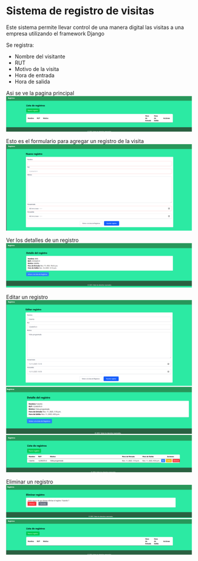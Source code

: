 # Sistema de registro de visitas

Este sistema permite llevar control de una manera digital las visitas a una empresa utilizando el framework Django

Se registra:
- Nombre del visitante
- RUT
- Motivo de la visita
- Hora de entrada
- Hora de salida

Asi se ve la pagina principal
![image URL](https://github.com/D-Carrasc0/Sistema-de-registro-de-visitas/blob/5ceb5b67fc0704c0388829b712f4c4b62c5f4fff/images/base.PNG)

Esto es el formulario para agregar un registro de la visita
![image URL](https://github.com/D-Carrasc0/Sistema-de-registro-de-visitas/blob/5ceb5b67fc0704c0388829b712f4c4b62c5f4fff/images/agregar.PNG)

Ver los detalles de un registro
![image URL](https://github.com/D-Carrasc0/Sistema-de-registro-de-visitas/blob/5ceb5b67fc0704c0388829b712f4c4b62c5f4fff/images/detalles.PNG)

Editar un registro
![image URL](https://github.com/D-Carrasc0/Sistema-de-registro-de-visitas/blob/5ceb5b67fc0704c0388829b712f4c4b62c5f4fff/images/editar.PNG)
![image URL](https://github.com/D-Carrasc0/Sistema-de-registro-de-visitas/blob/5ceb5b67fc0704c0388829b712f4c4b62c5f4fff/images/editado.PNG)
![image URL](https://github.com/D-Carrasc0/Sistema-de-registro-de-visitas/blob/5ceb5b67fc0704c0388829b712f4c4b62c5f4fff/images/editado2.PNG)

Eliminar un registro
![image URL](https://github.com/D-Carrasc0/Sistema-de-registro-de-visitas/blob/5ceb5b67fc0704c0388829b712f4c4b62c5f4fff/images/eliminar.PNG)
![image URL](https://github.com/D-Carrasc0/Sistema-de-registro-de-visitas/blob/5ceb5b67fc0704c0388829b712f4c4b62c5f4fff/images/eliminado.PNG)
